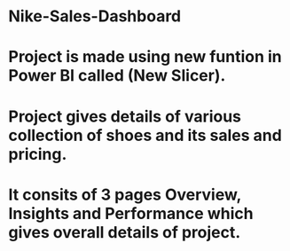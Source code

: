 # Nike-Sales-Dashboard

# Project is made using new funtion in Power BI called (New Slicer).

# Project gives details of various collection of shoes and its sales and pricing.

# It consits of 3 pages Overview, Insights and Performance which gives overall details of project. 
